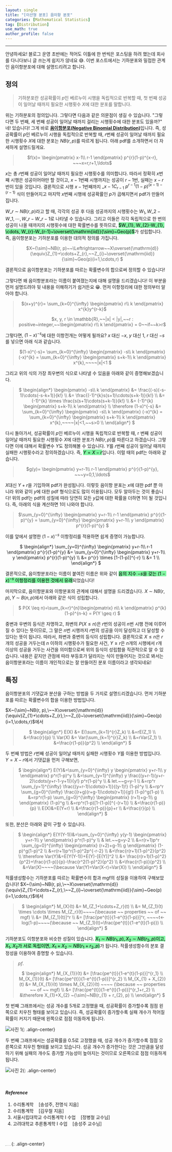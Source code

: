 ```yaml
---
layout: single
title: "[이산형 분포] 음이항 분포"
categories: [Mathematical Statistics]
tag: [Distribution]
use_math: true
author_profile: false
---
```

-----
안녕하세요! 블로그 운영 초반에는 적어도 이틀에 한 번씩은 포스팅을 하려 했는데 회사를 다니다보니 글 쓰는게 쉽지가 않네요 😅. 이번 포스트에서는 기하분포와 밀접한 관계인 음이항분포에 대해 설명드리려고 합니다.

## 정의

> 기하분포란 성공확률이 $p$인 베르누이 시행을 독립적으로 반복할 때, 첫 번째 성공이 일어날 때까지 필요한 시행횟수 $X$에 대한 분포를 말합니다.

위는 기하분포의 정의입니다. 그렇다면 다음과 같은 의문점이 생길 수 있습니다. "그렇다면 두 번째, 세 번째 성공이 일어날 때까지 걸리는 시행횟수에 대한 분포도 있을까?" 네! 있습니다! 그게 바로 <u><b>음이항분포(Negative Binomial Distribution)</b></u>입니다. 즉, 성공확률이 $p$인 베르누이 시행을 독립적으로 반복할 때, $r$번째 성공이 일어날 때까지 필요한 시행횟수 $X$에 대한 분포는 $NB(r, p)$를 따르게 됩니다. 아래 pdf를 소개하면서 더 자세하게 설명드릴게요.
<br>

> <p style = "text-align:center;">$f(x)= \begin{pmatrix}
> x-1\\
> r-1
> \end{pmatrix}
> p^{r}(1-p)^{x-r}, ~~~x=r,r+1,\ldots$</p>

$x$는 총 $r$번째 성공이 일어날 때까지 필요한 시행횟수를 의미합니다. 따라서 정확히 $x$번째 시행은 성공이어야만 할 것이고, $x-1$번째 시행까지는 성공이  $r-1$번, 실패는 $x-r$번이 있을 것입니다. 결론적으로 시행 $x-1$번째까지 $\_{x-1}C_{r-1}~p^{r-1}(1-p)^{(x-1)-(r-1)}$ 식이 만들어지고 마지막 $x$번째 시행에 성공확률인 $p$가 곱해지면서 pdf가 만들어집니다. <br>

$W\_{r}~{\sim}~NB(r, p)$라고 할 때,  각각의 성공 후 다음 성공까지의 시행횟수는 $W_{1}, W\_{2}-W\_{1}, \cdots, W\_{r}-W\_{r-1}$로 나타낼 수 있습니다. 그리고 이들은 각각 독립적으로 한 번의 성공이 나올 때까지의 시행횟수에 대한 확률변수를 뜻하므로, <mark style='background-color: #7ff5a0'>$W_{1}, W_{2}-W_{1}, \cdots, W_{r}-W_{r-1}~\overset{\mathrm{iid}}{\sim}~Geo(p)$</mark>가 성립합니다. 즉, 음이항분포는 기하분포를 이용한 대의적 정의를 가집니다.

> <p style = "text-align:center;">
> $X~{\sim}~NB(r, p)~~\Leftrightarrow~~X\overset{\mathrm{d}}{\equiv}Z_{1}+\cdots+Z_{r},~~Z_{i}~\overset{\mathrm{iid}}{\sim}~Geo(p)(i=1,\cdots,r)
> $</p>

결론적으로 음이항분포는 기하분포를 따르는 확률변수의 합으로써 정의할 수 있습니다! <br>

그렇다면 왜 음이항분포라는 이름이 붙여졌는지에 대해 설명을 드리겠습니다! 이 부분을 먼저 설명드려야 뒷 내용을 이해하기가 쉽거든요 😁. 먼저 이항정리에 대한 정의부터 알아야 합니다.<br>

> <p style = "text-align:center;">$(x+y)^{r}= \sum_{k=0}^{\infty} \begin{pmatrix}
> r\\
> k
> \end{pmatrix}
> x^{k}y^{r-k}$</p>
>
> <p style = "text-align:center;">$x, y, r \in \mathbb{R},~~|x| < |y|,~~r : positive~integer,~~\begin{pmatrix}
> r\\
> k
> \end{pmatrix} = 0~~if~~k>r$</p>

그렇다면, $(1-x)^{-s}$에 대한 이항전개는 어떻게 될까요? $x$ 대신 $-x$, $y$ 대신 $1$, $r$ 대신 $-s$를 넣으면 아래 식과 같습니다.

> <p style = "text-align:center;">$(1-x)^{-s}= \sum_{k=0}^{\infty} \begin{pmatrix}
> -s\\
> k
> \end{pmatrix}
> (-x)^{k}
> = \sum_{k=0}^{\infty} \begin{pmatrix}
> s+k-1\\
> k
> \end{pmatrix}
> x^{k},~~~~|x|<1
> $</p>

그리고 위의 식의 가장 최우변의 식으로 나타낼 수 있음을 아래와 같이 증명해보겠습니다.

> <p style = "text-align:center;">$
> \begin{align*} 
> \begin{pmatrix}
> -s\\
> k
> \end{pmatrix}
> &= \frac{(-s)(-s-1)\cdots(-s-k+1)}{k!} \\
> &= \frac{(-1)^{k}s(s+1)\cdots(s+k-1)}{k!} \\    
> &= (-1)^{k} \times \frac{s(s+1)\cdots(s+k-1)}{k!} \\
> &= (-1)^{k} \begin{pmatrix}
> s+k-1\\
> k
> \end{pmatrix} \\
> \therefore (1-x)^{-s} &= \sum_{k=0}^{\infty} \begin{pmatrix}
> -s\\
> k
> \end{pmatrix}
> (-x)^{k}
> = \sum_{k=0}^{\infty} \begin{pmatrix}
> s+k-1\\
> k
> \end{pmatrix}
> x^{k},~~~~|x|<1,~~s>0 \\
> \end{align*}
> $</p>

다시 돌아가서, 성공확률이 $p$인 베르누이 시행을 독립적으로 반복할 때, r 번째 성공이 일어날 때까지 필요한 시행횟수 $X$에 대한 분포가 $NB(r, p)$를 따른다고 하겠습니다. 그렇다면 이에 대해서 확률변수 $Y$도 정의해볼 수 있습니다. $Y$를 $r$번째 성공이 일어날 때까지 실패한 시행횟수라고 정의하겠습니다. 즉, <mark style='background-color: #7ff5a0'>$Y=X-r$</mark>입니다. 이럴 때의 pdf는 아래와 같습니다.

> <p style = "text-align:center;">$g(y)= \begin{pmatrix}
> y+r-1\\
> r-1
> \end{pmatrix}
> p^{r}(1-p)^{y}, ~~~y=0,1,\ldots$</p>

$X$대신 $Y+r$을 기입하여 pdf가 완성됩니다. 이렇듯 음이항 분포는 $x$에 대한 pdf 뿐 아니라 위와 같이 $y$에 대한 pdf 형식으로도 많이 이용됩니다. 모두 알아두는 것이 좋습니다! 위의 pdf는 pdf의 성질에 따라 당연히 모든 $y$값에 대한 확률을 더하면 $1$이 될 것입니다. 즉, 아래의 식을 계산하면 1이 나와야 합니다.

> <p style = "text-align:center;">$\sum_{y=0}^{\infty} \begin{pmatrix}
> y+r-1\\
> r-1
> \end{pmatrix}
> p^{r}(1-p)^{y} = \sum_{y=0}^{\infty} \begin{pmatrix}
> y+r-1\\
> y
> \end{pmatrix}
> p^{r}(1-p)^{y} $</p>

이를 앞에서 설명한 $(1-x)^{-s}$ 이항정리를 적용하면 쉽게 증명이 가능합니다.

<p style = "text-align:center;">$
\begin{align*} 
\sum_{y=0}^{\infty} \begin{pmatrix}
y+r-1\\
r-1
\end{pmatrix}
p^{r}(1-p)^{y} &= \sum_{y=0}^{\infty} \begin{pmatrix}
y+r-1\\
y
\end{pmatrix}
p^{r}(1-p)^{y} \\
&= p^{r} \times [1-(1-p)]^{-r} \\
&= 1 \\
\end{align*}
$</p>

결론적으로, 음이항분포라는 이름이 붙여진 이름은 위와 같이 <mark style='background-color: #7ff5a0'>음의 지수 $-s$을 갖는 $(1-x)^{-s}$ 이항정리를 이용한 것에서 유래</mark>되었습니다! <br>

마지막으로, 음이항분포와 이항분포의 관계에 대해서 설명을 드리겠습니다. $X~{\sim}~NB(r, p), Y~{\sim}~B(n, p)$에서 아래와 같은 식이 성립합니다.

> <p style = "text-align:center;">$
> P(X \leq n)=\sum_{k=r}^{n}\begin{pmatrix}
> n\\
> k
> \end{pmatrix}
> p^{k}(1-p)^{n-k}
> = P(Y \geq r)
> $</p>

중변과 우변의 등식은 자명하고, 좌변의 $P(X \leq n)$은 $r$번의 성공이 $n$번 시행 전에 이루어질 수 있다는 뜻이므로, 그 말은 $n$번 시행까지 $r$번의 성공을 이미 달성하고 더 달성할 수 있다는 뜻이 됩니다. 따라서, 좌변과 중변의 등식이 성립합니다. 결론적으로 $X \leq n$은 $r$개의 성공을 거두는데 $n$ 이하의 시행횟수가 필요한 사건, $Y \geq r$은 $n$개의 시행에서 $r$개 이상의 성공을 거두는 사건을 의미함으로써 위의 등식이 성립함을 직관적으로 알 수 있습니다. 내용은 같지만 관점에 따라 부등호가 달라지는 식이 만들어지는 것으로 봐서는 음이항분포라는 이름이 개인적으로는 잘 만들어진 분포 이름이라고 생각되네요!

## 특징

음이항분포의 기댓값과 분산을 구하는 방법을 두 가지로 설명드리겠습니다. 먼저 기하분포를 따르는 확률변수의 합을 이용한 방법입니다.

$X~{\sim}~NB(r, p),\~~X\overset{\mathrm{d}}{\equiv}Z_{1}+\cdots+Z_{r},\~~Z_{i}~\overset{\mathrm{iid}}{\sim}~Geo(p)(i=1,\cdots,r)$에서

> <p style = "text-align:center;">
> $ \begin{align*}
> E(X) &= E(\sum_{k=1}^{r}Z_k) \\
> &=rE(Z_1) \\
> &=\frac{r}{p} \\
> Var(X) &= Var(\sum_{k=1}^{r}Z_k) \\
> &=rVar(Z_1) \\
> &=\frac{r(1-p)}{p^2} \\
> \end{align*} $</p>

두 번째 방법은 $r$번째 성공이 일어날 때까지 실패한 시행횟수 $Y$를 이용한 방법입니다. $Y=X-r$에서 기댓값을 먼저 구해보면,

> <p style = "text-align:center;">
> $ \begin{align*}
> E(Y)&=\sum_{y=0}^{\infty} y
> \begin{pmatrix}
> y+r-1\\
> y
> \end{pmatrix}    
> p^r(1-p)^y \\
> &=\sum_{y=1}^{\infty} y \frac{(y+r-1)(y+r-2)\cdots(y+r-1-y+1)}{y!} p^r(1-p)^y \\
> & let.~~g=y-1 \\
> &=rp^r \sum_{y=1}^{\infty} \frac{(y+r-1)\cdots(r+1)}{(y-1)!} (1-p)^y \\
> &=rp^r \sum_{g=0}^{\infty} \frac{(r+g)(r+g-1)\cdots(r+1)}{g!} (1-p)^g(1-p) \\
> &=rp^r(1-p) \sum_{g=0}^{\infty} 
> \begin{pmatrix}
> (r+1)+g-1\\
> g
> \end{pmatrix}  
> (1-p)^g \\
> &=rp^r(1-p)[1-(1-p)]^{-(r+1)} \\
> &=\frac{r(1-p)}{p} \\
> E(X)&=E(Y+r) \\
> &=\frac{r(1-p)}{p}+r \\
> &=\frac{r}{p} \\
> \end{align*} $</p>

또한, 분산은 아래와 같이 구할 수 있습니다.

> <p style = "text-align:center;">
> $ \begin{align*}
> E(Y(Y-1))&=\sum_{y=0}^{\infty} y(y-1)
> \begin{pmatrix}
> y+r-1\\
> y
> \end{pmatrix}    
> p^r(1-p)^y \\
> & let.~~g=y-2 \\
> &=r(r+1)p^r \sum_{g=0}^{\infty} 
> \begin{pmatrix}
> (r+2)+g-1\\
> g
> \end{pmatrix}  
> (1-p)^g(1-p)^2 \\
> &=r(r+1)p^r(1-p)^2p^{-r-2} \\
> &=\frac{r(r+1)(1-p)^2}{p^2} \\
> \therefore Var(Y)&=E(Y(Y-1))+E(Y)-[E(Y)]^2 \\
> &= \frac{r(r+1)(1-p)^2}{p^2}+\frac{r(1-p)}{p}-\frac{r^2(1-p)^2}{p^2} \\
> &=\frac{r(1-p)}{p^2} \\
> &=Var(X)~~~~(\because Var(Y)=Var(X-r)=Var(X)) \\
> \end{align*} $</p>

적률생성함수는 기하분포를 따르는 확률변수의 합과 mgf의 성질을 이용하여 구해보았습니다! $X~{\sim}~NB(r, p),\~~X\overset{\mathrm{d}}{\equiv}Z_{1}+\cdots+Z_{r},\~~Z_{i}~\overset{\mathrm{iid}}{\sim}~Geo(p)(i=1,\cdots,r)$에서

> <p style = "text-align:center;">
> $ \begin{align*} M_{X}(t) &= M_{Z_1+\cdots+Z_r}(t) \\
> &= M_{Z_1}(t) \times \cdots \times M_{Z_r}(t)~~~~(\because ~~ properties ~~ of ~~ mgf) \\
> &= [M_{Z_1}(t)]^r \\
> &= [\frac{pe^{t}}{1-e^{t}(1-p)}]^r, ~~~~t<-log(1-p)~~~~(\because ~~ M_{Z_1}(t)=\frac{pe^{t}}{1-e^{t}(1-p)}) \\
> \end{align*} $</p>

기하분포도 이항분포와 비슷한 성질이 있습니다. <mark style='background-color: #7ff5a0'>$X_{1} ~{\sim}~NB(r_{1}, p), X_{2} ~{\sim}~NB(r_{2}, p)$이고, $X_{1},~ X_{2}$가 서로 독립이면, $X_{1}+X_{2} ~{\sim}~NB(r_{1} + r_{2}, p)$</mark>가 됩니다. 적률생성함수의 분포 결정성을 이용하여 증명할 수 있습니다.

> $pf.$
> <p style = "text-align:center;">
> $ \begin{align*}
> M_{X_{1}}(t) &= [\frac{pe^{t}}{1-e^{t}(1-p)}]^{r_1} \\
> M_{X_{1}}(t) &= [\frac{pe^{t}}{1-e^{t}(1-p)}]^{r_2} \\
> M_{X_{1} + X_{2}}(t) &= M_{X_{1}}(t) \times M_{X_{2}}(t) ~~~~ (\because ~~ properties ~~ of ~~ mgf) \\
> &= [\frac{pe^{t}}{1-e^{t}(1-p)}]^{r_1+r_2} \\
> &\therefore X_{1}+X_{2} ~{\sim}~NB(r_{1} + r_{2}, p) \\
> \end{align*} $</p>

첫 번째 그래프에서는 성공 개수를 5개로 고정했을 때, 성공확률이 증가할수록 점점 왼쪽으로 치우친 형태를 보이고 있습니다. 즉, 성공확률이 증가할수록 실패 개수가 적어질 확률이 커지기 때문에 왼쪽으로 점점 이동하게 됩니다.

![사진 1](https://user-images.githubusercontent.com/37182279/222922227-be280268-617e-4169-87bf-5bee8023710e.png){: .align-center}

두 번째 그래프에서는 성공확률을 0.5로 고정했을 때, 성공 개수가 증가할수록 점점 오른쪽으로 치우친 형태를 보이고 있습니다. 성공 개수가 증가한다는 것은 그만큼을 달성하기 위해 실패의 개수도 증가할 가능성이 높아지는 것이므로 오른쪽으로 점점 이동하게 됩니다.

![사진 2](https://user-images.githubusercontent.com/37182279/222922233-547934f1-d16d-4e05-a680-46842029d9cb.png){: .align-center}

<br>

#### *Reference*

1. 수리통계학&nbsp;&nbsp;&nbsp;&nbsp;[송성주, 전명식 지음]
2. 수리통계학&nbsp;&nbsp;&nbsp;&nbsp;[김우철 지음]
3. 서울시립대학교 수리통계학 I 수업&nbsp;&nbsp;&nbsp;&nbsp;[정병철 교수님]
4. 고려대학교 추론통계학 I 수업&nbsp;&nbsp;&nbsp;&nbsp;[송성주 교수님]

<br>

<img src="https://user-images.githubusercontent.com/37182279/216820587-4617a62e-0565-47f1-9ead-f4cd367572a1.png" alt="DATA_100%_LOGO_LIGHT" style="zoom:10%">{: .align-center}

<br>

<br>



